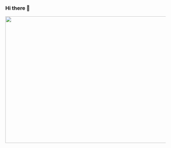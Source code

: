### Hi there 👋

<img src="https://p4.wallpaperbetter.com/wallpaper/314/92/947/computer-engineering-matrix-science-wallpaper-preview.jpg" width="900" height="400"/>


<!--


- 🔭 I’m currently working on ...
- 🌱 I’m currently learning ...
- 👯 I’m looking to collaborate on ...
- 🤔 I’m looking for help with ...
- 💬 Ask me about ...
- 📫 How to reach me: ...
- 😄 Pronouns: ...
- ⚡ Fun fact: ...
-->
